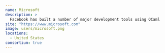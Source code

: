 ```yaml
---
name: Microsoft
description: > 
  Facebook has built a number of major development tools using OCaml
site: "https://www.microsoft.com"
image: users/microsoft.png
locations: 
  - United States
consortium: true
---
```


